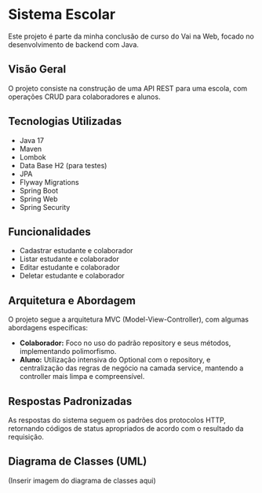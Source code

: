 
# Sistema Escolar
Este projeto é parte da minha conclusão de curso do Vai na Web, focado no desenvolvimento de backend com Java.

## Visão Geral
O projeto consiste na construção de uma API REST para uma escola, com operações CRUD para colaboradores e alunos.

## Tecnologias Utilizadas
- Java 17
- Maven
- Lombok
- Data Base H2 (para testes)
- JPA
- Flyway Migrations
- Spring Boot
- Spring Web
- Spring Security

## Funcionalidades
- Cadastrar estudante e colaborador
- Listar estudante e colaborador
- Editar estudante e colaborador
- Deletar estudante e colaborador

## Arquitetura e Abordagem
O projeto segue a arquitetura MVC (Model-View-Controller), com algumas abordagens específicas:
 - **Colaborador:** Foco no uso do padrão repository e seus métodos, implementando polimorfismo.
 - **Aluno:** Utilização intensiva do Optional com o repository, e centralização das regras de negócio na camada service, mantendo a controller mais limpa e compreensível.

## Respostas Padronizadas
As respostas do sistema seguem os padrões dos protocolos HTTP, retornando códigos de status apropriados de acordo com o resultado da requisição.

## Diagrama de Classes (UML)
(Inserir imagem do diagrama de classes aqui)
